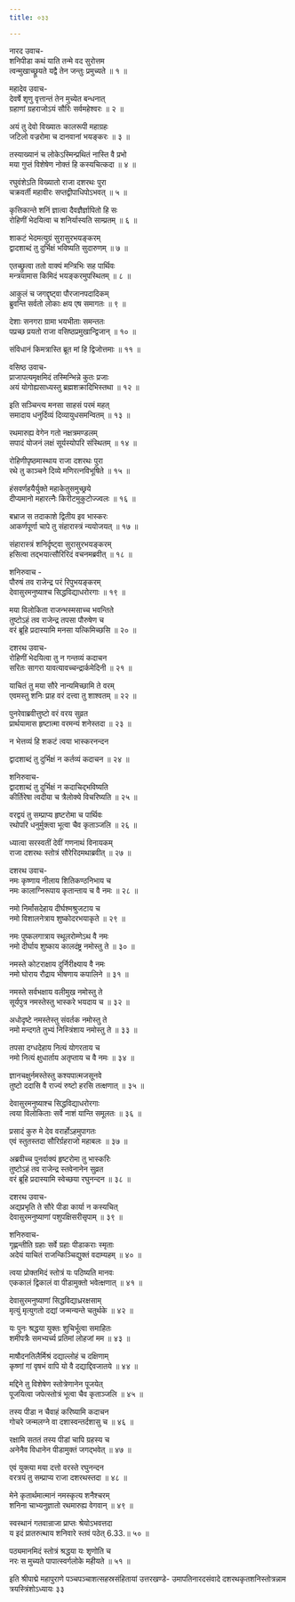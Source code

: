 ```yaml
---
title: ०३३

---
```

नारद उवाच-  
शनिपीडा कथं याति तन्मे वद सुरोत्तम  
त्वन्मुखाच्छ्रूयते यद्वै तेन जन्तुः प्रमुच्यते ॥ १ ॥


महादेव उवाच-  
देवर्षे शृणु वृत्तान्तं तेन मुच्येत बन्धनात्  
ग्रहाणां ग्रहराजोऽयं सौरिः सर्वमहेश्वरः ॥ २ ॥


अयं तु देवो विख्यातः कालरूपी महाग्रहः  
जटिलो वज्ररोमा च दानवानां भयङ्करः ॥ ३ ॥


तस्याख्यानं च लोकेऽस्मिन्प्रथितं नास्ति वै प्रभो  
मया गुप्तं विशेषेण नोक्तं हि कस्यचित्कदा ॥ ४ ॥


रघुवंशेऽति विख्यातो राजा दशरथः पुरा  
चक्रवर्ती महावीरः सप्तद्वीपाधिपोऽभवत् ॥ ५ ॥


कृत्तिकान्ते शनिं ज्ञात्वा दैवज्ञैर्ज्ञापितो हि सः  
रोहिणीं भेदयित्वा च शनिर्यास्यति साम्प्रतम् ॥ ६ ॥


शाकटं भेदमत्युग्रं सुरासुरभयङ्करम्  
द्वादशाब्दं तु दुर्भिक्षं भविष्यति सुदारुणम् ॥ ७ ॥


एतच्छ्रुत्वा ततो वाक्यं मन्त्रिभिः सह पार्थिवः  
मन्त्रयामास किमिदं भयङ्करमुपस्थितम् ॥ ८ ॥


आकुलं च जगद्दृष्ट्वा पौरजानपदादिकम्  
ब्रुवन्ति सर्वतो लोकाः क्षय एष समागतः ॥ ९ ॥


देशाः सनगरा ग्रामा भयभीताः समन्ततः  
पप्रच्छ प्रयतो राजा वसिष्ठप्रमुखान्द्विजान् ॥ १० ॥


संविधानं किमत्रास्ति ब्रूत मां हि द्विजोत्तमाः ॥ ११ ॥


वसिष्ठ उवाच-  
प्राजापत्यमृक्षमिदं तस्मिन्भिन्ने कुतः प्रजाः  
अयं योगोह्यसाध्यस्तु ब्रह्मशक्रादिभिस्तथा ॥ १२ ॥


इति सञ्चिन्त्य मनसा साहसं परमं महत्  
समादाय धनुर्दिव्यं दिव्यायुधसमन्वितम् ॥ १३ ॥


रथमारुह्य वेगेन गतो नक्षत्रमण्डलम्  
सपादं योजनं लक्षं सूर्यस्योपरि संस्थितम् ॥ १४ ॥


रोहिणीपृष्ठमास्थाय राजा दशरथः पुरा  
रथे तु काञ्चने दिव्ये मणिरत्नविभूषिते ॥ १५ ॥


हंसवर्णहयैर्युक्ते महाकेतुसमुच्छ्रये  
दीप्यमानो महारत्नैः किरीटमुकुटोज्ज्वलः ॥ १६ ॥


बभ्राज स तदाकाशे द्वितीय इव भास्करः  
आकर्णपूर्णा चापे तु संहारास्त्रं न्ययोजयत् ॥ १७ ॥


संहारास्त्रं शनिर्दृष्ट्वा सुरासुरभयङ्करम्  
हसित्वा तद्भयात्सौरिरिदं वचनमब्रवीत् ॥ १८ ॥


शनिरुवाच -  
पौरुषं तव राजेन्द्र परं रिपुभयङ्करम्  
देवासुरमनुष्याश्च सिद्धविद्याधरोरगाः ॥ १९ ॥


मया विलोकिता राजन्भस्मसाच्च भवन्तिते  
तुष्टोऽहं तव राजेन्द्र तपसा पौरुषेण च  
वरं ब्रूहि प्रदास्यामि मनसा यत्किमिच्छसि ॥ २० ॥


दशरथ उवाच-  
रोहिणीं भेदयित्वा तु न गन्तव्यं कदाचन  
सरितः सागरा यावत्यावच्चन्द्रार्कमेदिनी ॥ २१ ॥


याचितं तु मया सौरे नान्यमिच्छामि ते वरम्  
एवमस्तु शनिः प्राह वरं दत्त्वा तु शाश्वतम् ॥ २२ ॥


पुनरेवाब्रवीत्तुष्टो वरं वरय सुव्रत  
प्रार्थयामास हृष्टात्मा वरमन्यं शनेस्तदा ॥ २३ ॥


न भेत्तव्यं हि शकटं त्वया भास्करनन्दन  
    
द्वादशाब्दं तु दुर्भिक्षं न कर्तव्यं कदाचन ॥ २४ ॥


शनिरुवाच-  
द्वादशाब्दं तु दुर्भिक्षं न कदाचिद्भविष्यति  
कीर्तिरेषा त्वदीया च त्रैलोक्ये विचरिष्यति ॥ २५ ॥


वरद्वयं तु सम्प्राप्य हृष्टरोमा च पार्थिवः  
रथोपरि धनुर्मुक्त्वा भूत्वा चैव कृताञ्जलि ॥ २६ ॥


ध्यात्वा सरस्वतीं देवीं गणनाथं विनायकम्  
राजा दशरथः स्तोत्रं सौरेरिदमथाब्रवीत् ॥ २७ ॥


दशरथ उवाच-  
नमः कृष्णाय नीलाय शितिकण्ठनिभाय च  
नमः कालाग्निरूपाय कृतान्ताय च वै नमः ॥ २८ ॥


नमो निर्मांसदेहाय दीर्घश्मश्रुजटाय च  
नमो विशालनेत्राय शुष्कोदरभयाकृते ॥ २९ ॥


नमः पुष्कलगात्राय स्थूलरोम्णेऽथ वै नमः  
नमो दीर्घाय शुष्काय कालदंष्ट्र नमोस्तु ते ॥ ३० ॥


नमस्ते कोटराक्षाय दुर्निरीक्ष्याय वै नमः  
नमो घोराय रौद्राय भीषणाय कपालिने ॥ ३१ ॥


नमस्ते सर्वभक्षाय वलीमुख नमोस्तु ते  
सूर्यपुत्र नमस्तेस्तु भास्करे भयदाय च ॥ ३२ ॥


अधोदृष्टे नमस्तेस्तु संवर्तक नमोस्तु ते  
नमो मन्दगते तुभ्यं निस्त्रिंशाय नमोस्तु ते ॥ ३३ ॥


तपसा दग्धदेहाय नित्यं योगरताय च  
नमो नित्यं क्षुधार्ताय अतृप्ताय च वै नमः ॥ ३४ ॥


ज्ञानचक्षुर्नमस्तेस्तु कश्यपात्मजसूनवे  
तुष्टो ददासि वै राज्यं रुष्टो हरसि तत्क्षणात् ॥ ३५ ॥


देवासुरमनुष्याश्च सिद्धविद्याधरोरगाः  
त्वया विलोकिताः सर्वे नाशं यान्ति समूलतः ॥ ३६ ॥


प्रसादं कुरु मे देव वरार्होऽहमुपागतः  
एवं स्तुतस्तदा सौरिर्ग्रहराजो महाबलः ॥ ३७ ॥


अब्रवीच्च पुनर्वाक्यं हृष्टरोमा तु भास्करिः  
तुष्टोऽहं तव राजेन्द्र स्तवेनानेन सुव्रत  
वरं ब्रूहि प्रदास्यामि स्वेच्छया रघुनन्दन ॥ ३८ ॥


दशरथ उवाच-  
अद्यप्रभृति ते सौरे पीडा कार्या न कस्यचित्  
देवासुरमनुष्याणां पशुपक्षिसरीसृपाम् ॥ ३९ ॥


शनिरुवाच-  
गृह्णन्तीति ग्रहाः सर्वे ग्रहाः पीडाकराः स्मृताः  
अदेयं याचितं राजन्किञ्चिद्युक्तं वदाम्यहम् ॥ ४० ॥


त्वया प्रोक्तमिदं स्तोत्रं यः पठिष्यति मानवः  
एककालं द्विकालं वा पीडामुक्तो भवेत्क्षणात् ॥ ४१ ॥


देवासुरमनुष्याणां सिद्धविद्याध्ररक्षसाम्  
मृत्युं मृत्युगतो दद्यां जन्मन्यन्ते चतुर्थके ॥ ४२ ॥


यः पुनः श्रद्धया युक्तः शुचिर्भूत्वा समाहितः  
शमीपत्रैः समभ्यर्च्य प्रतिमां लोहजां मम ॥ ४३ ॥


माषौदनतिलैर्मिश्रं दद्याल्लोहं च दक्षिणाम्  
कृष्णां गां वृषभं वापि यो वै दद्याद्दिवजातये ॥ ४४ ॥


मद्दिने तु विशेषेण स्तोत्रेणानेन पूजयेत्  
पूजयित्वा जपेत्स्तोत्रं भूत्वा चैव कृताञ्जलि ॥ ४५ ॥


तस्य पीडा न चैवाहं करिष्यामि कदाचन  
गोचरे जन्मलग्ने वा दशास्वन्तर्दशासु च ॥ ४६ ॥


रक्षामि सततं तस्य पीडां चापि ग्रहस्य च  
अनेनैव विधानेन पीडामुक्तं जगद्भवेत् ॥ ४७ ॥


एवं युक्त्या मया दत्तो वरस्ते रघुनन्दन  
वरत्रयं तु सम्प्राप्य राजा दशरथस्तदा ॥ ४८ ॥


मेने कृतार्थमात्मानं नमस्कृत्य शनैश्चरम्  
शनिना चाभ्यनुज्ञातो रथमारुह्य वेगवान् ॥ ४९ ॥


स्वस्थानं गतवान्राजा प्राप्तः श्रेयोऽभवत्तदा  
य इदं प्रातरुत्थाय शनिवारे स्तवं पठेत् 6.33.॥ ५० ॥


पठ्यमानमिदं स्तोत्रं श्रद्धया यः शृणोति च  
नरः स मुच्यते पापात्स्वर्गलोके महीयते ॥ ५१ ॥


इति श्रीपाद्मे महापुराणे पञ्चपञ्चाशत्सहस्रसंहितायां उत्तरखण्डे- उमापतिनारदसंवादे दशरथकृतशनिस्तोत्रन्नाम त्रयस्त्रिंशोऽध्यायः ३३